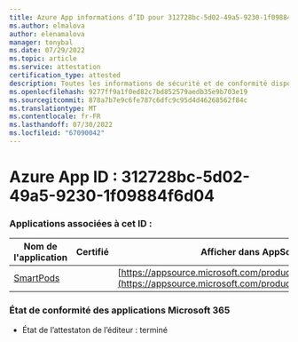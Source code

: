 ```yaml
---
title: Azure App informations d’ID pour 312728bc-5d02-49a5-9230-1f09884f6d04
ms.author: elmalova
author: elenamalova
manager: tonybal
ms.date: 07/29/2022
ms.topic: article
ms.service: attestation
certification_type: attested
description: Toutes les informations de sécurité et de conformité disponibles pour 312728bc-5d02-49a5-9230-1f09884f6d04.
ms.openlocfilehash: 9277ff9a1f0ed82c7bd852579aedb35e9b703e19
ms.sourcegitcommit: 878a7b7e9c6fe787c6dfc9c95d4d46268562f84c
ms.translationtype: MT
ms.contentlocale: fr-FR
ms.lasthandoff: 07/30/2022
ms.locfileid: "67090042"
---
```

# <a name="azure-app-id-312728bc-5d02-49a5-9230-1f09884f6d04"></a>Azure App ID : 312728bc-5d02-49a5-9230-1f09884f6d04


### <a name="apps-associated-with-this-id"></a>Applications associées à cet ID :
| **Nom de l'application** | **Certifié** | **Afficher dans AppSource** |
|--------------|---------------|-----------------------|
| [SmartPods](../forward/WA200004105.md) |  | [https://appsource.microsoft.com/product/office/WA200004105](https://appsource.microsoft.com/product/office/WA200004105) |

### <a name="microsoft-365-app-compliance-status"></a>État de conformité des applications Microsoft 365
- État de l’attestaton de l’éditeur : terminé
